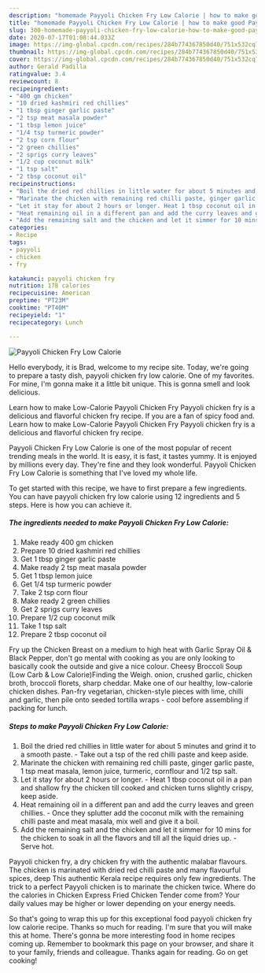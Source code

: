 ```yaml
---
description: "homemade Payyoli Chicken Fry Low Calorie | how to make good Payyoli Chicken Fry Low Calorie"
title: "homemade Payyoli Chicken Fry Low Calorie | how to make good Payyoli Chicken Fry Low Calorie"
slug: 300-homemade-payyoli-chicken-fry-low-calorie-how-to-make-good-payyoli-chicken-fry-low-calorie
date: 2020-07-17T01:08:44.033Z
image: https://img-global.cpcdn.com/recipes/284b774367850d40/751x532cq70/payyoli-chicken-fry-low-calorie-recipe-main-photo.jpg
thumbnail: https://img-global.cpcdn.com/recipes/284b774367850d40/751x532cq70/payyoli-chicken-fry-low-calorie-recipe-main-photo.jpg
cover: https://img-global.cpcdn.com/recipes/284b774367850d40/751x532cq70/payyoli-chicken-fry-low-calorie-recipe-main-photo.jpg
author: Gerald Padilla
ratingvalue: 3.4
reviewcount: 8
recipeingredient:
- "400 gm chicken"
- "10 dried kashmiri red chillies"
- "1 tbsp ginger garlic paste"
- "2 tsp meat masala powder"
- "1 tbsp lemon juice"
- "1/4 tsp turmeric powder"
- "2 tsp corn flour"
- "2 green chillies"
- "2 sprigs curry leaves"
- "1/2 cup coconut milk"
- "1 tsp salt"
- "2 tbsp coconut oil"
recipeinstructions:
- "Boil the dried red chillies in little water for about 5 minutes and grind it to a smooth paste. Take out a tsp of the red chilli paste and keep aside."
- "Marinate the chicken with remaining red chilli paste, ginger garlic paste, 1 tsp meat masala, lemon juice, turmeric, cornflour and 1/2 tsp salt."
- "Let it stay for about 2 hours or longer. Heat 1 tbsp coconut oil in a pan and shallow fry the chicken till cooked and chicken turns slightly crispy, keep aside."
- "Heat remaining oil in a different pan and add the curry leaves and green chillies. Once they splutter add the coconut milk with the remaining chilli paste and meat masala, mix well and give it a boil."
- "Add the remaining salt and the chicken and let it simmer for 10 mins for the chicken to soak in all the flavors and till all the liquid dries up.  Serve hot."
categories:
- Recipe
tags:
- payyoli
- chicken
- fry

katakunci: payyoli chicken fry 
nutrition: 178 calories
recipecuisine: American
preptime: "PT23M"
cooktime: "PT40M"
recipeyield: "1"
recipecategory: Lunch

---
```



![Payyoli Chicken Fry Low Calorie](https://img-global.cpcdn.com/recipes/284b774367850d40/751x532cq70/payyoli-chicken-fry-low-calorie-recipe-main-photo.jpg)

Hello everybody, it is Brad, welcome to my recipe site. Today, we're going to prepare a tasty dish, payyoli chicken fry low calorie. One of my favorites. For mine, I'm gonna make it a little bit unique. This is gonna smell and look delicious.

Learn how to make Low-Calorie Payyoli Chicken Fry Payyoli chicken fry is a delicious and flavorful chicken fry recipe. If you are a fan of spicy food and. Learn how to make Low-Calorie Payyoli Chicken Fry Payyoli chicken fry is a delicious and flavorful chicken fry recipe.

Payyoli Chicken Fry Low Calorie is one of the most popular of recent trending meals in the world. It is easy, it is fast, it tastes yummy. It is enjoyed by millions every day. They're fine and they look wonderful. Payyoli Chicken Fry Low Calorie is something that I've loved my whole life.


To get started with this recipe, we have to first prepare a few ingredients. You can have payyoli chicken fry low calorie using 12 ingredients and 5 steps. Here is how you can achieve it.

<!--inarticleads1-->

##### The ingredients needed to make Payyoli Chicken Fry Low Calorie:

1. Make ready 400 gm chicken
1. Prepare 10 dried kashmiri red chillies
1. Get 1 tbsp ginger garlic paste
1. Make ready 2 tsp meat masala powder
1. Get 1 tbsp lemon juice
1. Get 1/4 tsp turmeric powder
1. Take 2 tsp corn flour
1. Make ready 2 green chillies
1. Get 2 sprigs curry leaves
1. Prepare 1/2 cup coconut milk
1. Take 1 tsp salt
1. Prepare 2 tbsp coconut oil


Fry up the Chicken Breast on a medium to high heat with Garlic Spray Oil &amp; Black Pepper, don&#39;t go mental with cooking as you are only looking to basically cook the outside and give a nice colour. Cheesy Broccoli Soup (Low Carb &amp; Low Calorie)Finding the Weigh. onion, crushed garlic, chicken broth, broccoli florets, sharp cheddar. Make one of our healthy, low-calorie chicken dishes. Pan-fry vegetarian, chicken-style pieces with lime, chilli and garlic, then pile onto seeded tortilla wraps - cool before assembling if packing for lunch. 

<!--inarticleads2-->

##### Steps to make Payyoli Chicken Fry Low Calorie:

1. Boil the dried red chillies in little water for about 5 minutes and grind it to a smooth paste. - Take out a tsp of the red chilli paste and keep aside.
1. Marinate the chicken with remaining red chilli paste, ginger garlic paste, 1 tsp meat masala, lemon juice, turmeric, cornflour and 1/2 tsp salt.
1. Let it stay for about 2 hours or longer. - Heat 1 tbsp coconut oil in a pan and shallow fry the chicken till cooked and chicken turns slightly crispy, keep aside.
1. Heat remaining oil in a different pan and add the curry leaves and green chillies. - Once they splutter add the coconut milk with the remaining chilli paste and meat masala, mix well and give it a boil.
1. Add the remaining salt and the chicken and let it simmer for 10 mins for the chicken to soak in all the flavors and till all the liquid dries up.  - Serve hot.


Payyoli chicken fry, a dry chicken fry with the authentic malabar flavours. The chicken is marinated with dried red chilli paste and many flavourful spices, deep This authentic Kerala recipe requires only few ingredients. The trick to a perfect Payyoli chicken is to marinate the chicken twice. Where do the calories in Chicken Express Fried Chicken Tender come from? Your daily values may be higher or lower depending on your energy needs. 

So that's going to wrap this up for this exceptional food payyoli chicken fry low calorie recipe. Thanks so much for reading. I'm sure that you will make this at home. There's gonna be more interesting food in home recipes coming up. Remember to bookmark this page on your browser, and share it to your family, friends and colleague. Thanks again for reading. Go on get cooking!
